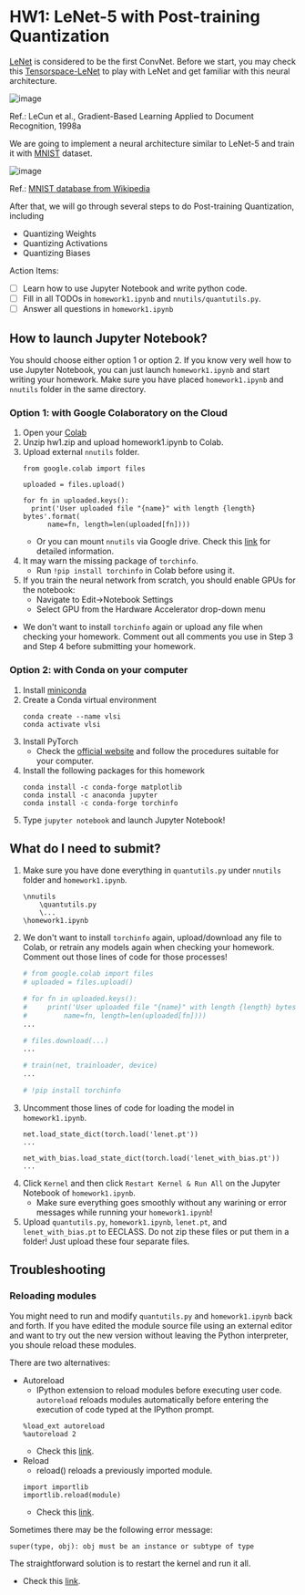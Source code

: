 # HW1: LeNet-5 with Post-training Quantization
[LeNet](http://yann.lecun.com/exdb/publis/pdf/lecun-01a.pdf) is considered to be the first ConvNet.
Before we start, you may check this [Tensorspace-LeNet](https://tensorspace.org/html/playground/lenet.html) to play with LeNet and get familiar with this neural architecture.

![image](https://production-media.paperswithcode.com/methods/LeNet_Original_Image_48T74Lc.jpg)

Ref.: LeCun et al., Gradient-Based Learning Applied to Document Recognition, 1998a

We are going to implement a neural architecture similar to LeNet-5 and train it with [MNIST](http://yann.lecun.com/exdb/mnist/) dataset.

![image](https://upload.wikimedia.org/wikipedia/commons/2/27/MnistExamples.png)

Ref.: [MNIST database from Wikipedia](https://en.wikipedia.org/wiki/MNIST_database)

After that, we will go through several steps to do Post-training Quantization, including
*   Quantizing Weights
*   Quantizing Activations
*   Quantizing Biases

Action Items:
- [ ] Learn how to use Jupyter Notebook and write python code.
- [ ] Fill in all TODOs in `homework1.ipynb` and `nnutils/quantutils.py`.
- [ ] Answer all questions in `homework1.ipynb`

## How to launch Jupyter Notebook?
You should choose either option 1 or option 2. If you know very well how to use Jupyter Notebook, you can just launch `homework1.ipynb` and start writing your homework. Make sure you have placed `homework1.ipynb` and `nnutils` folder in the same directory.
### Option 1: with Google Colaboratory on the Cloud
1. Open your [Colab](https://research.google.com/colaboratory/)
2. Unzip hw1.zip and upload homework1.ipynb to Colab.
3. Upload external `nnutils` folder.
    ```
    from google.colab import files

    uploaded = files.upload()

    for fn in uploaded.keys():
      print('User uploaded file "{name}" with length {length} bytes'.format(
          name=fn, length=len(uploaded[fn])))
    ```
    * Or you can mount `nnutils` via Google drive. Check this [link](https://colab.research.google.com/notebooks/io.ipynb) for detailed information.
4. It may warn the missing package of `torchinfo`.
    * Run `!pip install torchinfo` in Colab before using it.
5. If you train the neural network from scratch, you should enable GPUs for the notebook:
    * Navigate to Edit→Notebook Settings
    * Select GPU from the Hardware Accelerator drop-down menu
* We don't want to install `torchinfo` again or upload any file when checking your homework. Comment out all comments you use in Step 3 and Step 4 before submitting your homework. 
### Option 2: with Conda on your computer
1. Install [miniconda](https://docs.conda.io/en/latest/miniconda.html)
2. Create a Conda virtual environment
    ```
    conda create --name vlsi
    conda activate vlsi
    ```
3. Install PyTorch
    * Check the [official website](https://pytorch.org/) and follow the procedures suitable for your computer.
4. Install the following packages for this homework
    ```
    conda install -c conda-forge matplotlib
    conda install -c anaconda jupyter
    conda install -c conda-forge torchinfo
    ```
5. Type `jupyter notebook` and launch Jupyter Notebook!

## What do I need to submit?
1. Make sure you have done everything in `quantutils.py` under `nnutils` folder and `homework1.ipynb`. 
    ```
    \nnutils
        \quantutils.py
        \...
    \homework1.ipynb
    ```
2. We don't want to install `torchinfo` again, upload/download any file to Colab, or retrain any models again when checking your homework. Comment out those lines of code for those processes!
    ```python
    # from google.colab import files
    # uploaded = files.upload()

    # for fn in uploaded.keys():
    #     print('User uploaded file "{name}" with length {length} bytes'.format(
    #         name=fn, length=len(uploaded[fn])))
    ...

    # files.download(...)
    ...

    # train(net, trainloader, device)
    ...

    # !pip install torchinfo
    ```
3. Uncomment those lines of code for loading the model in `homework1.ipynb`.
    ```python=
    net.load_state_dict(torch.load('lenet.pt'))
    ...

    net_with_bias.load_state_dict(torch.load('lenet_with_bias.pt'))
    ...
    ```
4. Click `Kernel` and then click `Restart Kernel & Run All` on the Jupyter Notebook of `homework1.ipynb`.
    * Make sure everything goes smoothly without any warining or error messages while running your `homework1.ipynb`!
5. Upload `quantutils.py`, `homework1.ipynb`, `lenet.pt`, and `lenet_with_bias.pt` to EECLASS. Do not zip these files or put them in a folder! Just upload these four separate files.

## Troubleshooting
### Reloading modules 
You might need to run and modify `quantutils.py` and `homework1.ipynb` back and forth. If you have edited the module source file using an external editor and want to try out the new version without leaving the Python interpreter, you shoule reload these modules.

There are two alternatives:
* Autoreload
    * IPython extension to reload modules before executing user code.
    `autoreload` reloads modules automatically before entering the execution of code typed at the IPython prompt.
    ```
    %load_ext autoreload
    %autoreload 2
    ```
    * Check this [link](https://ipython.readthedocs.io/en/stable/config/extensions/autoreload.html).
* Reload
    * reload() reloads a previously imported module.
    ```
    import importlib
    importlib.reload(module)
    ```
    * Check this [link](https://docs.python.org/3/library/importlib.html#importlib.reload).

Sometimes there may be the following error message:
```
super(type, obj): obj must be an instance or subtype of type
```
The straightforward solution is to restart the kernel and run it all.
* Check this [link](https://stackoverflow.com/questions/43751455/supertype-obj-obj-must-be-an-instance-or-subtype-of-type).